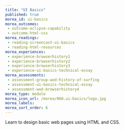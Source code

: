 ```yaml
---
title: "UI Basics"
published: true
morea_id: ui-basics
morea_outcomes:
 - outcome-eclipse-capability
 - outcome-html-css
morea_readings:
 - reading-screencast-ui-basics
 - reading-html-resources
morea_experiences:
 - experience-browserhistory1
 - experience-browserhistory2
 - experience-browserhistory3
 - experience-ui-basics-technical-essay
morea_assessments:
 - assessment-group-wod-history-of-surfing
 - assessment-ui-basics-technical-essay
 - assessment-wod-browserhistory4
morea_type: module
morea_icon_url: /morea/060.ui-basics/logo.jpg
morea_labels:
morea_sort_order: 6
---
```


Learn to design basic web pages using HTML and CSS.




